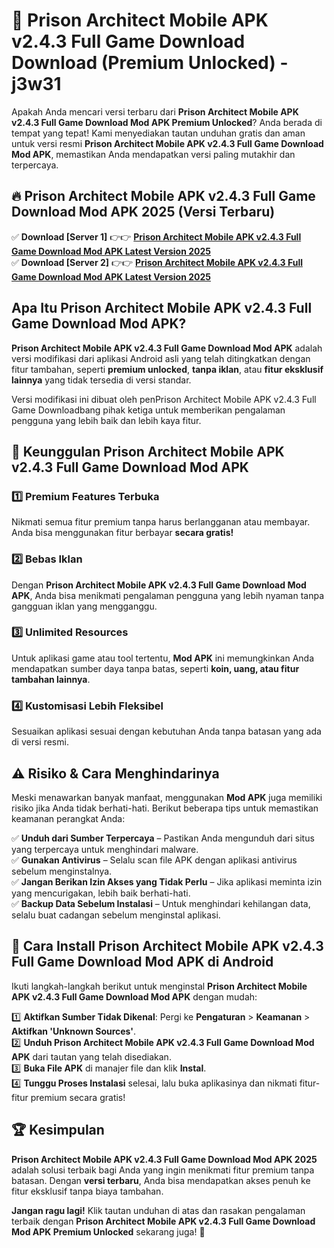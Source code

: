 # 🎯 Prison Architect Mobile APK v2.4.3 Full Game Download  Download (Premium Unlocked) -  j3w31

Apakah Anda mencari versi terbaru dari **Prison Architect Mobile APK v2.4.3 Full Game Download Mod APK Premium Unlocked**? Anda berada di tempat yang tepat! Kami menyediakan tautan unduhan gratis dan aman untuk versi resmi **Prison Architect Mobile APK v2.4.3 Full Game Download Mod APK**, memastikan Anda mendapatkan versi paling mutakhir dan terpercaya.

## 🔥 Prison Architect Mobile APK v2.4.3 Full Game Download Mod APK 2025 (Versi Terbaru)

✅ **Download [Server 1]** 👉👉 [**Prison Architect Mobile APK v2.4.3 Full Game Download Mod APK Latest Version 2025**](https://momento.my/?title=Prison_Architect_Mobile_APK_v2.4.3_Full_Game_Download)  
✅ **Download [Server 2]** 👉👉 [**Prison Architect Mobile APK v2.4.3 Full Game Download Mod APK Latest Version 2025**](https://momento.my/?title=Prison_Architect_Mobile_APK_v2.4.3_Full_Game_Download)  

## Apa Itu Prison Architect Mobile APK v2.4.3 Full Game Download Mod APK?

**Prison Architect Mobile APK v2.4.3 Full Game Download Mod APK** adalah versi modifikasi dari aplikasi Android asli yang telah ditingkatkan dengan fitur tambahan, seperti **premium unlocked**, **tanpa iklan**, atau **fitur eksklusif lainnya** yang tidak tersedia di versi standar.

Versi modifikasi ini dibuat oleh penPrison Architect Mobile APK v2.4.3 Full Game Downloadbang pihak ketiga untuk memberikan pengalaman pengguna yang lebih baik dan lebih kaya fitur.

## 🎯 Keunggulan Prison Architect Mobile APK v2.4.3 Full Game Download Mod APK

### 1️⃣ Premium Features Terbuka
Nikmati semua fitur premium tanpa harus berlangganan atau membayar. Anda bisa menggunakan fitur berbayar **secara gratis!**

### 2️⃣ Bebas Iklan
Dengan **Prison Architect Mobile APK v2.4.3 Full Game Download Mod APK**, Anda bisa menikmati pengalaman pengguna yang lebih nyaman tanpa gangguan iklan yang mengganggu.

### 3️⃣ Unlimited Resources
Untuk aplikasi game atau tool tertentu, **Mod APK** ini memungkinkan Anda mendapatkan sumber daya tanpa batas, seperti **koin, uang, atau fitur tambahan lainnya**.

### 4️⃣ Kustomisasi Lebih Fleksibel
Sesuaikan aplikasi sesuai dengan kebutuhan Anda tanpa batasan yang ada di versi resmi.

## ⚠️ Risiko & Cara Menghindarinya

Meski menawarkan banyak manfaat, menggunakan **Mod APK** juga memiliki risiko jika Anda tidak berhati-hati. Berikut beberapa tips untuk memastikan keamanan perangkat Anda:

✅ **Unduh dari Sumber Terpercaya** – Pastikan Anda mengunduh dari situs yang terpercaya untuk menghindari malware.  
✅ **Gunakan Antivirus** – Selalu scan file APK dengan aplikasi antivirus sebelum menginstalnya.  
✅ **Jangan Berikan Izin Akses yang Tidak Perlu** – Jika aplikasi meminta izin yang mencurigakan, lebih baik berhati-hati.  
✅ **Backup Data Sebelum Instalasi** – Untuk menghindari kehilangan data, selalu buat cadangan sebelum menginstal aplikasi.

## 📌 Cara Install Prison Architect Mobile APK v2.4.3 Full Game Download Mod APK di Android

Ikuti langkah-langkah berikut untuk menginstal **Prison Architect Mobile APK v2.4.3 Full Game Download Mod APK** dengan mudah:

1️⃣ **Aktifkan Sumber Tidak Dikenal**: Pergi ke **Pengaturan** > **Keamanan** > **Aktifkan 'Unknown Sources'**.  
2️⃣ **Unduh Prison Architect Mobile APK v2.4.3 Full Game Download Mod APK** dari tautan yang telah disediakan.  
3️⃣ **Buka File APK** di manajer file dan klik **Instal**.  
4️⃣ **Tunggu Proses Instalasi** selesai, lalu buka aplikasinya dan nikmati fitur-fitur premium secara gratis!

## 🏆 Kesimpulan

**Prison Architect Mobile APK v2.4.3 Full Game Download Mod APK 2025** adalah solusi terbaik bagi Anda yang ingin menikmati fitur premium tanpa batasan. Dengan **versi terbaru**, Anda bisa mendapatkan akses penuh ke fitur eksklusif tanpa biaya tambahan.

**Jangan ragu lagi!** Klik tautan unduhan di atas dan rasakan pengalaman terbaik dengan **Prison Architect Mobile APK v2.4.3 Full Game Download Mod APK Premium Unlocked** sekarang juga! 🚀
